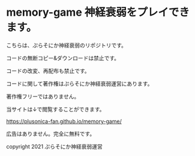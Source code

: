 # memory-game 神経衰弱をプレイできます。

こちらは、ぷらそにか神経衰弱のリポジトリです。

コードの無断コピー&ダウンロードは禁止です。

コードの改変、再配布も禁止です。

コードに関して著作権はぷらそにか神経衰弱運営にあります。

著作権フリーではありません。

当サイトは↓で閲覧することができます。

https://plusonica-fan.github.io/memory-game/

広告はありません。完全に無料です。



copyright 2021  ぷらそにか神経衰弱運営
